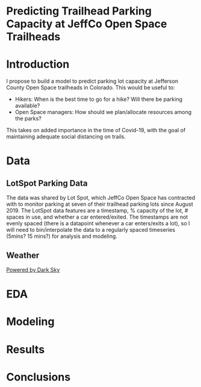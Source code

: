 # Predicting Trailhead Parking Capacity at JeffCo Open Space Trailheads

# Introduction
I propose to build a model to predict parking lot capacity at Jefferson County Open Space trailheads in Colorado. This would be useful to:
- Hikers: When is the best time to go for a hike? Will there be parking available? 
- Open Space managers: How should we plan/allocate resources among the parks?

This takes on added importance in the time of Covid-19, with the goal of maintaining adequate social distancing on trails. 

# Data

## LotSpot Parking Data
The data was shared by Lot Spot, which JeffCo Open Space has contracted with to monitor parking at seven of their trailhead parking lots since August 2019. The LotSpot data features are a timestamp, % capacity of the lot, # spaces in use, and whether a car entered/exited.  The timestamps are not evenly spaced (there is a datapoint whenever a car enters/exits a lot), so I will need to bin/interpolate the data to a regularly spaced timeseries (5mins? 15 mins?) for analysis and modeling. 

## Weather
[Powered by Dark Sky](https://darksky.net/poweredby/)

# EDA


# Modeling

# Results


# Conclusions